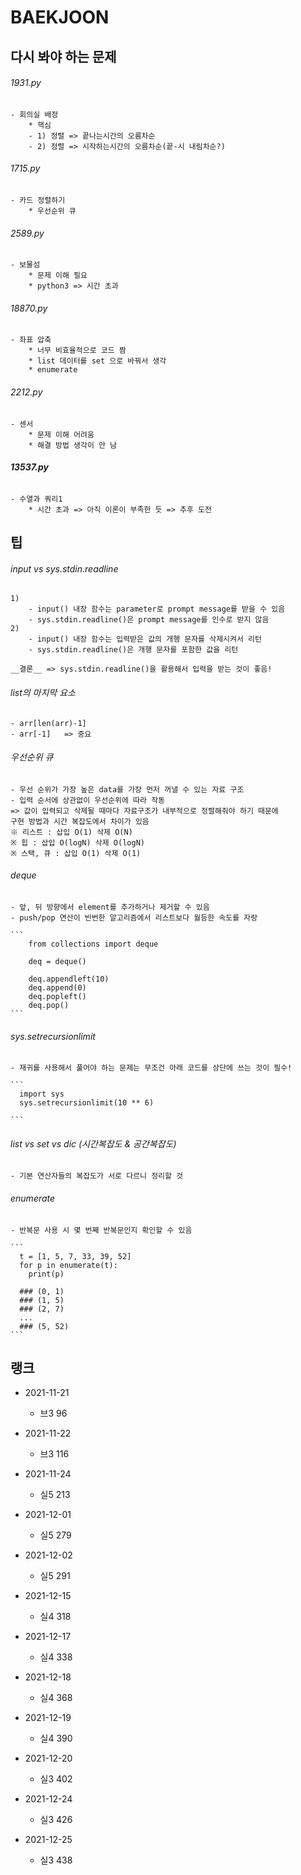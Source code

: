 # BAEKJOON

## 다시 봐야 하는 문제

###### 1931.py

    - 회의실 배정
        * 핵심
        - 1) 정렬 => 끝나는시간의 오름차순
        - 2) 정렬 => 시작하는시간의 오름차순(끝-시 내림차순?)

###### 1715.py

    - 카드 정렬하기
        * 우선순위 큐

###### 2589.py

    - 보물섬
        * 문제 이해 필요
        * python3 => 시간 초과

###### 18870.py

    - 좌표 압축
        * 너무 비효율적으로 코드 짬
        * list 데이터를 set 으로 바꿔서 생각
        * enumerate

###### 2212.py

    - 센서
        * 문제 이해 어려움
        * 해결 방법 생각이 안 남

###### **13537.py**

    - 수열과 쿼리1
        * 시간 초과 => 아직 이론이 부족한 듯 => 추후 도전

## 팁

###### input vs sys.stdin.readline

    1)
        - input() 내장 함수는 parameter로 prompt message를 받을 수 있음
        - sys.stdin.readline()은 prompt message를 인수로 받지 않음
    2)
        - input() 내장 함수는 입력받은 값의 개행 문자를 삭제시켜서 리턴
        - sys.stdin.readline()은 개행 문자를 포함한 값을 리턴

    __결론__ => sys.stdin.readline()을 활용해서 입력을 받는 것이 좋음!

###### list의 마지막 요소

    - arr[len(arr)-1]
    - arr[-1]   => 중요

###### 우선순위 큐

    - 우선 순위가 가장 높은 data를 가장 먼저 꺼낼 수 있는 자료 구조
    - 입력 순서에 상관없이 우선순위에 따라 작동
    => 값이 입력되고 삭제될 때마다 자료구조가 내부적으로 정렬해줘야 하기 때문에
    구현 방법과 시간 복잡도에서 차이가 있음
    ※ 리스트 : 삽입 O(1) 삭제 O(N)
    ※ 힙 : 삽입 O(logN) 삭제 O(logN)
    ※ 스택, 큐 : 삽입 O(1) 삭제 O(1)

###### deque

    - 앞, 뒤 방향에서 element를 추가하거나 제거할 수 있음
    - push/pop 연산이 빈번한 알고리즘에서 리스트보다 월등한 속도를 자랑

    ```
        from collections import deque

        deq = deque()

        deq.appendleft(10)
        deq.append(0)
        deq.popleft()
        deq.pop()
    ```

###### sys.setrecursionlimit

    - 재귀를 사용해서 풀어야 하는 문제는 무조건 아래 코드를 상단에 쓰는 것이 필수!

    ```
      import sys
      sys.setrecursionlimit(10 ** 6)

    ```

###### list vs set vs dic (시간복잡도 & 공간복잡도)

    - 기본 연산자들의 복잡도가 서로 다르니 정리할 것

###### enumerate

    - 반복문 사용 시 몇 번째 반복문인지 확인할 수 있음

    ```
      t = [1, 5, 7, 33, 39, 52]
      for p in enumerate(t):
        print(p)

      ### (0, 1)
      ### (1, 5)
      ### (2, 7)
      ...
      ### (5, 52)
    ```

## 랭크

- 2021-11-21
  - 브3 96
- 2021-11-22
  - 브3 116
- 2021-11-24
  - 실5 213
- 2021-12-01
  - 실5 279
- 2021-12-02

  - 실5 291

- 2021-12-15
  - 실4 318
- 2021-12-17
  - 실4 338
- 2021-12-18
  - 실4 368
- 2021-12-19
  - 실4 390
- 2021-12-20

  - 실3 402

- 2021-12-24
  - 실3 426
- 2021-12-25
  - 실3 438
